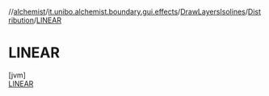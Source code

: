 //[alchemist](../../../../../index.md)/[it.unibo.alchemist.boundary.gui.effects](../../../index.md)/[DrawLayersIsolines](../../index.md)/[Distribution](../index.md)/[LINEAR](index.md)

# LINEAR

[jvm]\
[LINEAR](index.md)
